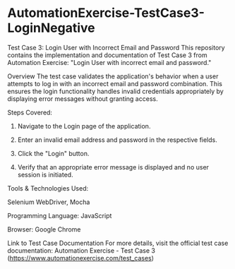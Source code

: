 # AutomationExercise-TestCase3-LoginNegative
Test Case 3: Login User with Incorrect Email and Password
This repository contains the implementation and documentation of Test Case 3 from Automation Exercise: "Login User with incorrect email and password."

Overview
The test case validates the application's behavior when a user attempts to log in with an incorrect email and password combination. This ensures the login functionality handles invalid credentials appropriately by displaying error messages without granting access.

Steps Covered:

1. Navigate to the Login page of the application.

2. Enter an invalid email address and password in the respective fields.

3. Click the "Login" button.

4. Verify that an appropriate error message is displayed and no user session is initiated.

Tools & Technologies Used:

Selenium WebDriver, Mocha

Programming Language: JavaScript

Browser: Google Chrome

Link to Test Case Documentation
For more details, visit the official test case 
documentation: Automation Exercise - Test Case 3 (https://www.automationexercise.com/test_cases)
